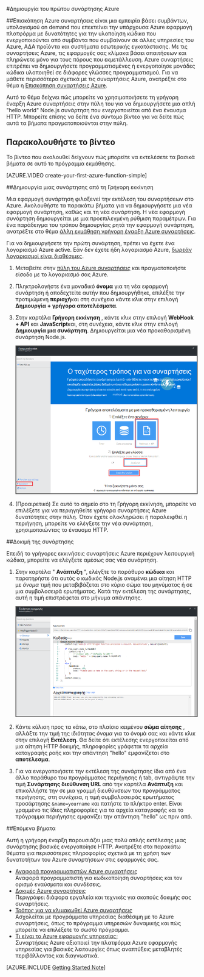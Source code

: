<properties
   pageTitle="Δημιουργία του πρώτου συνάρτησης Azure | Microsoft Azure"
   description="Δημιουργήστε το πρώτο συνάρτηση Azure, μια εφαρμογή εγγραφή χωρίς διακομιστή, σε λιγότερο από δύο λεπτά."
   services="functions"
   documentationCenter="na"
   authors="ggailey777"
   manager="erikre"
   editor=""
   tags=""
/>

<tags
   ms.service="functions"
   ms.devlang="multiple"
   ms.topic="hero-article"
   ms.tgt_pltfrm="multiple"
   ms.workload="na"
   ms.date="09/08/2016"
   ms.author="glenga"/>

#<a name="create-your-first-azure-function"></a>Δημιουργία του πρώτου συνάρτησης Azure

##<a name="overview"></a>Επισκόπηση
Azure συναρτήσεις είναι μια εμπειρία βάσει συμβάντων, υπολογισμού on demand που επεκτείνει την υπάρχουσα Azure εφαρμογή πλατφόρμα με δυνατότητες για την υλοποίηση κώδικα που ενεργοποιούνται από συμβάντα που συμβαίνουν σε άλλες υπηρεσίες του Azure, ΑΔΑ προϊόντα και συστήματα εσωτερικής εγκατάστασης. Με τις συναρτήσεις Azure, τις εφαρμογές σας κλίμακα βάσει απαιτήσεων και πληρώνετε μόνο για τους πόρους που εκμετάλλευση. Azure συναρτήσεις επιτρέπει να δημιουργήσετε προγραμματισμένες ή ενεργοποίησε μονάδες κώδικα υλοποιηθεί σε διάφορες γλώσσες προγραμματισμού. Για να μάθετε περισσότερα σχετικά με τις συναρτήσεις Azure, ανατρέξτε στο θέμα η [Επισκόπηση συναρτήσεις Azure](functions-overview.md).

Αυτό το θέμα δείχνει πώς μπορείτε να χρησιμοποιήσετε τη γρήγορη έναρξη Azure συναρτήσεις στην πύλη του για να δημιουργήσετε μια απλή "hello world" Node.js συνάρτηση που ενεργοποιείται από ένα έναυσμα HTTP. Μπορείτε επίσης να δείτε ένα σύντομο βίντεο για να δείτε πώς αυτά τα βήματα πραγματοποιούνται στην πύλη.

## <a name="watch-the-video"></a>Παρακολουθήστε το βίντεο

Το βίντεο που ακολουθεί δείχνουν πώς μπορείτε να εκτελέσετε τα βασικά βήματα σε αυτό το πρόγραμμα εκμάθησης. 

[AZURE.VIDEO create-your-first-azure-function-simple]

##<a name="create-a-function-from-the-quickstart"></a>Δημιουργία μιας συνάρτησης από τη Γρήγορη εκκίνηση

Μια εφαρμογή συνάρτηση φιλοξενεί την εκτέλεση του συναρτήσεων στο Azure. Ακολουθήστε τα παρακάτω βήματα για να δημιουργήσετε μια νέα εφαρμογή συνάρτηση, καθώς και τη νέα συνάρτηση. Η νέα εφαρμογή συνάρτηση δημιουργείται με μια προεπιλεγμένη ρύθμιση παραμέτρων. Για ένα παράδειγμα του τρόπου δημιουργίας ρητά την εφαρμογή συνάρτηση, ανατρέξτε στο θέμα [άλλη εκμάθηση γρήγορη έναρξη Azure συναρτήσεις](functions-create-first-azure-function-azure-portal.md).

Για να δημιουργήσετε την πρώτη συνάρτηση, πρέπει να έχετε ένα λογαριασμό Azure active. Εάν δεν έχετε ήδη λογαριασμό Azure, [δωρεάν λογαριασμοί είναι διαθέσιμες](https://azure.microsoft.com/free/).

1. Μεταβείτε στην [πύλη του Azure συναρτήσεις](https://functions.azure.com/signin) και πραγματοποιήστε είσοδο με το λογαριασμό σας Azure.

2. Πληκτρολογήστε ένα μοναδικό **όνομα** για τη νέα εφαρμογή συνάρτηση ή αποδεχτείτε αυτήν που δημιουργήθηκε, επιλέξτε την προτιμώμενη **περιοχή**και στη συνέχεια κάντε κλικ στην επιλογή **Δημιουργία + γρήγορα αποτελέσματα**. 

3. Στην καρτέλα **Γρήγορη εκκίνηση** , κάντε κλικ στην επιλογή **WebHook + API** και **JavaScript**και, στη συνέχεια, κάντε κλικ στην επιλογή **Δημιουργία μια συνάρτηση**. Δημιουργείται μια νέα προκαθορισμένη συνάρτηση Node.js. 

    ![](./media/functions-create-first-azure-function/function-app-quickstart-node-webhook.png)

4. (Προαιρετικό) Σε αυτό το σημείο στο τη Γρήγορη εκκίνηση, μπορείτε να επιλέξετε για να περιηγηθείτε γρήγορα συναρτήσεις Azure δυνατότητες στην πύλη.   Όταν έχετε ολοκληρώσει ή παραλειφθεί η περιήγηση, μπορείτε να ελέγξετε την νέα συνάρτηση, χρησιμοποιώντας το έναυσμα HTTP.

##<a name="test-the-function"></a>Δοκιμή της συνάρτησης

Επειδή το γρήγορες εκκινήσεις συναρτήσεις Azure περιέχουν λειτουργική κώδικα, μπορείτε να ελέγξετε αμέσως σας νέα συνάρτηση.

1. Στην καρτέλα " **Ανάπτυξη** ", ελέγξτε το παράθυρο **κώδικα** και παρατηρήστε ότι αυτός ο κωδικός Node.js αναμένει μια αίτηση HTTP με *όνομα* τιμή που μεταβιβάζεται στο κύριο σώμα του μηνύματος ή σε μια συμβολοσειρά ερωτήματος. Κατά την εκτέλεση της συνάρτησης, αυτή η τιμή επιστρέφεται στο μήνυμα απάντησης.

    ![](./media/functions-create-first-azure-function/function-app-develop-tab-testing.png)

2. Κάντε κύλιση προς τα κάτω, στο πλαίσιο κειμένου **σώμα αίτησης** , αλλάξτε την τιμή της ιδιότητας *όνομα* για το όνομά σας και κάντε κλικ στην επιλογή **Εκτέλεση**. Θα δείτε ότι εκτέλεσης ενεργοποιείται από μια αίτηση HTTP δοκιμής, πληροφορίες γράφεται τα αρχεία καταγραφής ροής και την απάντηση "hello" εμφανίζεται στο **αποτέλεσμα**. 

3. Για να ενεργοποιήσετε την εκτέλεση της συνάρτησης ίδια από ένα άλλο παράθυρο του προγράμματος περιήγησης ή tab, αντιγράψτε την τιμή **Συνάρτησης διεύθυνση URL** από την καρτέλα **Ανάπτυξη** και επικολλήστε την σε μια γραμμή διευθύνσεων του προγράμματος περιήγησης, στη συνέχεια, η τιμή συμβολοσειράς ερωτήματος προσάρτησης `&name=yourname` και πατήστε το πλήκτρο enter. Είναι γραμμένο τις ίδιες πληροφορίες για τα αρχεία καταγραφής και το πρόγραμμα περιήγησης εμφανίζει την απάντηση "hello" ως πριν από.

##<a name="next-steps"></a>Επόμενα βήματα

Αυτή η γρήγορη έναρξη παρουσιάζει μιας πολύ απλής εκτέλεσης μιας συνάρτησης βασικές ενεργοποίησε HTTP. Ανατρέξτε στα παρακάτω θέματα για περισσότερες πληροφορίες σχετικά με τη χρήση των δυνατοτήτων του Azure συναρτήσεων στις εφαρμογές σας.

+ [Αναφορά προγραμματιστών Azure συναρτήσεις](functions-reference.md)  
Αναφορά προγραμματιστή για κωδικοποίηση συναρτήσεις και τον ορισμό εναύσματα και συνδέσεις.
+ [Δοκιμές Azure συναρτήσεις](functions-test-a-function.md)  
Περιγράφει διάφορα εργαλεία και τεχνικές για σκοπούς δοκιμής σας συναρτήσεις.
+ [Τρόπος για να κλιμακωθεί Azure συναρτήσεις](functions-scale.md)  
Ασχολείται με προγράμματα υπηρεσίας διαθέσιμη με το Azure συναρτήσεις, όπως το πρόγραμμα υπηρεσιών δυναμικής και πώς μπορείτε να επιλέξετε το σωστό πρόγραμμα. 
+ [Τι είναι το Azure εφαρμογής υπηρεσίας;](../app-service/app-service-value-prop-what-is.md)  
Συναρτήσεις Azure αξιοποιεί την πλατφόρμα Azure εφαρμογής υπηρεσίας για βασικές λειτουργίες όπως αναπτύξεις μεταβλητές περιβάλλοντος και διαγνωστικά. 

[AZURE.INCLUDE [Getting Started Note](../../includes/functions-get-help.md)]
